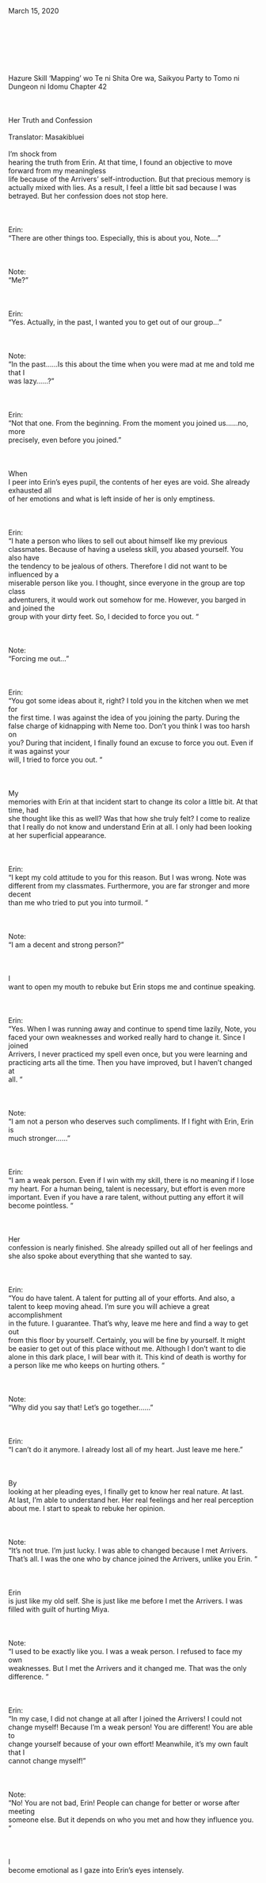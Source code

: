 <br/>
<br/>
<br/>
<br/>
<br/>
<br/>
<br/>
<br/>
March 15, 2020<br/>
<br/>
<br/>
<br/>
<br/>
<br/>
<br/>
<br/>
Hazure Skill ‘Mapping’ wo Te ni Shita Ore wa, Saikyou Party to Tomo ni Dungeon ni Idomu Chapter 42<br/>
<br/>
<br/>
<br/>
Her Truth and Confession<br/>
<br/>
Translator: Masakibluei<br/>
<br/>
I’m shock from<br/>
hearing the truth from Erin. At that time, I found an objective to move forward from my meaningless<br/>
life because of the Arrivers’ self-introduction. But that precious memory is<br/>
actually mixed with lies. As a result, I feel a little bit sad because I was<br/>
betrayed. But her confession does not stop here. <br/>
<br/>
<br/>
<br/>
Erin:<br/>
“There are other things too. Especially, this is about you, Note….”<br/>
<br/>
<br/>
<br/>
Note:<br/>
“Me?”<br/>
<br/>
<br/>
<br/>
Erin:<br/>
“Yes. Actually, in the past, I wanted you to get out of our group…”<br/>
<br/>
<br/>
<br/>
Note:<br/>
“In the past……Is this about the time when you were mad at me and told me that I<br/>
was lazy……?”<br/>
<br/>
<br/>
<br/>
Erin:<br/>
“Not that one. From the beginning. From the moment you joined us……no, more<br/>
precisely, even before you joined.”<br/>
<br/>
<br/>
<br/>
When<br/>
I peer into Erin’s eyes pupil, the contents of her eyes are void. She already exhausted all<br/>
of her emotions and what is left inside of her is only emptiness. <br/>
<br/>
<br/>
<br/>
Erin:<br/>
“I hate a person who likes to sell out about himself like my previous<br/>
classmates. Because of having a useless skill, you abased yourself. You also have<br/>
the tendency to be jealous of others. Therefore I did not want to be influenced by a<br/>
miserable person like you. I thought, since everyone in the group are top class<br/>
adventurers, it would work out somehow for me. However, you barged in and joined the<br/>
group with your dirty feet. So, I decided to force you out. “<br/>
<br/>
<br/>
<br/>
Note:<br/>
“Forcing me out…”<br/>
<br/>
<br/>
<br/>
Erin:<br/>
“You got some ideas about it, right? I told you in the kitchen when we met for<br/>
the first time. I was against the idea of you joining the party. During the<br/>
false charge of kidnapping with Neme too. Don’t you think I was too harsh on<br/>
you? During that incident, I finally found an excuse to force you out. Even if it was against your<br/>
will, I tried to force you out. “<br/>
<br/>
<br/>
<br/>
My<br/>
memories with Erin at that incident start to change its color a little bit. At that time, had<br/>
she thought like this as well? Was that how she truly felt? I come to realize<br/>
that I really do not know and understand Erin at all. I only had been looking<br/>
at her superficial appearance. <br/>
<br/>
<br/>
<br/>
Erin:<br/>
“I kept my cold attitude to you for this reason. But I was wrong. Note was<br/>
different from my classmates. Furthermore, you are far stronger and more decent<br/>
than me who tried to put you into turmoil. “ <br/>
<br/>
<br/>
<br/>
Note:<br/>
“I am a decent and strong person?”<br/>
<br/>
<br/>
<br/>
I<br/>
want to open my mouth to rebuke but Erin stops me and continue speaking. <br/>
<br/>
<br/>
<br/>
Erin:<br/>
“Yes. When I was running away and continue to spend time lazily, Note, you<br/>
faced your own weaknesses and worked really hard to change it. Since I joined<br/>
Arrivers, I never practiced my spell even once, but you were learning and<br/>
practicing arts all the time. Then you have improved, but I haven’t changed at<br/>
all. “<br/>
<br/>
<br/>
<br/>
Note:<br/>
“I am not a person who deserves such compliments. If I fight with Erin, Erin is<br/>
much stronger……”<br/>
<br/>
<br/>
<br/>
Erin:<br/>
“I am a weak person. Even if I win with my skill, there is no meaning if I lose<br/>
my heart. For a human being, talent is necessary, but effort is even more<br/>
important. Even if you have a rare talent, without putting any effort it will<br/>
become pointless. “<br/>
<br/>
<br/>
<br/>
Her<br/>
confession is nearly finished. She already spilled out all of her feelings and<br/>
she also spoke about everything that she wanted to say. <br/>
<br/>
<br/>
<br/>
Erin:<br/>
“You do have talent. A talent for putting all of your efforts. And also, a<br/>
talent to keep moving ahead. I’m sure you will achieve a great accomplishment<br/>
in the future. I guarantee. That’s why, leave me here and find a way to get out<br/>
from this floor by yourself. Certainly, you will be fine by yourself. It might<br/>
be easier to get out of this place without me. Although I don’t want to die<br/>
alone in this dark place, I will bear with it. This kind of death is worthy for<br/>
a person like me who keeps on hurting others. “ <br/>
<br/>
<br/>
<br/>
Note:<br/>
“Why did you say that! Let’s go together……”<br/>
<br/>
<br/>
<br/>
Erin:<br/>
“I can’t do it anymore. I already lost all of my heart. Just leave me here.”<br/>
<br/>
<br/>
<br/>
By<br/>
looking at her pleading eyes, I finally get to know her real nature. At last.<br/>
At last, I’m able to understand her. Her real feelings and her real perception<br/>
about me. I start to speak to rebuke her opinion. <br/>
<br/>
<br/>
<br/>
Note:<br/>
“It’s not true. I’m just lucky. I was able to changed because I met Arrivers.<br/>
That’s all. I was the one who by chance joined the Arrivers, unlike you Erin. “<br/>
<br/>
<br/>
<br/>
Erin<br/>
is just like my old self. She is just like me before I met the Arrivers. I was<br/>
filled with guilt of hurting Miya. <br/>
<br/>
<br/>
<br/>
Note:<br/>
“I used to be exactly like you. I was a weak person. I refused to face my own<br/>
weaknesses. But I met the Arrivers and it changed me. That was the only<br/>
difference. “<br/>
<br/>
<br/>
<br/>
Erin:<br/>
“In my case, I did not change at all after I joined the Arrivers! I could not<br/>
change myself! Because I’m a weak person! You are different! You are able to<br/>
change yourself because of your own effort! Meanwhile, it’s my own fault that I<br/>
cannot change myself!”<br/>
<br/>
<br/>
<br/>
Note:<br/>
“No! You are not bad, Erin! People can change for better or worse after meeting<br/>
someone else. But it depends on who you met and how they influence you. “<br/>
<br/>
<br/>
<br/>
I<br/>
become emotional as I gaze into Erin’s eyes intensely. <br/>
<br/>
<br/>
<br/>
Note:<br/>
“For me, the Arrivers is my salvation, but for Erin, the Arrivers is not your<br/>
salvation. It’s just a slightly misplaced button. If the situation and the<br/>
timing are slightly different, the result might be the opposite. A future where<br/>
Erin has changed while I have not changed at all might exist. “<br/>
<br/>
<br/>
<br/>
I<br/>
got a trash skill and betrayed my childhood friend.<br/>
<br/>
While Erin<br/>
got an amazing skill, she betrayed her only friend. <br/>
<br/>
Then I<br/>
was able to slightly change my miserable self after I joined the Arrivers. <br/>
<br/>
While<br/>
Erin had not changed at all since she joined the Arrivers. <br/>
<br/>
We<br/>
are really helplessly similar. Although we are similar, we proceed in the<br/>
opposite direction. It’s such a pity. <br/>
<br/>
<br/>
<br/>
Right<br/>
now, she still feels frustrated. She has not been able to release her anguish.<br/>
I understand because we are similar. The frustration was gnawing at my own<br/>
heart. I denied myself and nearly erased my own self. It was striking and<br/>
unbearable pain. <br/>
<br/>
<br/>
<br/>
Inside that desperation, Erin who has no salvation and wants to die is really<br/>
pitiful. I won’t let Erin die while having a grudge on her own life.<br/>
Especially not in this place. I really wish for her well being because I can<br/>
understand her despair. <br/>
<br/>
<br/>
<br/>
Note:<br/>
“That’s why Erin surely will be able to find salvation like me if you choose<br/>
to live on. I really hope that you do.”<br/>
<br/>
<br/>
<br/>
In<br/>
a world where a small wish like this is hard to realize, salvation might be a<br/>
little too much to hope for.  A world<br/>
where a girl has to deny herself and die alone has to be a mistaken one. I<br/>
won’t acknowledge it even little bit. <br/>
<br/>
<br/>
<br/>
Erin:<br/>
“You keep on saying about staying alive……But I can’t get out from this floor. I<br/>
have no confidence to do so…”<br/>
<br/>
<br/>
<br/>
Note:<br/>
“It’s okay, even if you don’t have any confidence. I’ll take Erin out from this<br/>
dungeon. No matter what kind of method or sacrifice that I need to do, I will<br/>
help you to return. Which is why I want you to believe in me. You can do it,<br/>
right? After all, you told me that I am a strong person. You acknowledged me. “<br/>
<br/>
<br/>
<br/>
Erin<br/>
who is influenced by my smile starts to raise the corner of her lips. This is<br/>
her first real smile since she came into this level. <br/>
<br/>
<br/>
<br/>
Erin:<br/>
“You foolish……”<br/>
<br/>
<br/>
<br/>
Note:<br/>
“It’s fine being foolish. Let’s go home together. To the Purith town where<br/>
everyone is waiting for us.” <br/>
<br/>
<br/>
<br/>
<br/>
-------------------------------------------------------------------------------------------------------------------------<br/>
<br/>
<br/>
<br/>
<br/>
<br/>
Translator note:<br/>
A closure for their relationship. There are a couple of chapters left before the end of book 2. <br/>
<br/>
Previous TOC  Next Chapter<br/>
<br/>
<br/>
<br/>
<br/>
<br/>
<br/>
<br/>
If you like our translation, please support us by buying us a cup of coffee or read our translation only at our site!<br/>
<br/>
<br/>
<br/>
<br/>
<br/>
<br/>
<br/>
<br/>
<br/>
<br/>
<br/>
<br/>
<br/>
<br/>
<br/>
Share<br/>
<br/>
<br/>
<br/>
<br/>
<br/>
<br/>
<br/>
<br/>
Get link<br/>
<br/>
<br/>
<br/>
<br/>
<br/>
<br/>
<br/>
Facebook<br/>
<br/>
<br/>
<br/>
<br/>
<br/>
<br/>
<br/>
Twitter<br/>
<br/>
<br/>
<br/>
<br/>
<br/>
<br/>
<br/>
Pinterest<br/>
<br/>
<br/>
<br/>
<br/>
<br/>
<br/>
<br/>
Email<br/>
<br/>
<br/>
<br/>
<br/>
<br/>
<br/>
<br/>
Other Apps<br/>
<br/>
<br/>
<br/>
<br/>
<br/>
<br/>
<br/>
<br/>
<br/>
Labels:<br/>
Hazure skill<br/>
mapping skill<br/>
trash skill<br/>
<br/>
<br/>
<br/>
<br/>
<br/>
<br/>
